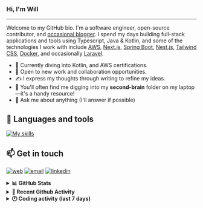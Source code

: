 ### Hi, I'm Will

---

Welcome to my GitHub bio. I'm a software engineer, open-source contributor, and [occasional blogger][blog]. I spend my days building full-stack applications and tools using Typescript, Java & Kotlin, and some of the technologies I work with include [AWS](https://aws.amazon.com/fr/), [Next.js](https://nextjs.org/), [Spring Boot](https://spring.io/projects/spring-boot), [Nest.js](https://nestjs.com/), [Tailwind CSS](https://github.com/tailwindlabs/tailwindcss), [Docker](https://www.docker.com/), and occasionally [Laravel](https://laravel.com/).

- 🔭 Currently diving into Kotlin, and AWS certifications.
- 👯 Open to new work and collaboration opportunities.
- ✍️ I express my thoughts through writing to refine my ideas.
- 🧠 You'll often find me digging into my **second-brain** folder on my laptop—it's a handy resource!
- 💬 Ask me about anything (I'll answer if possible)

## 🎨 Languages and tools

[![My skills](https://skillicons.dev/icons?i=typescript,js,nodejs,nest,java,kotlin,spring,python,fastapi,django,aws,docker,vscode,idea,tailwind&perline=15)](https://wilfriedago.dev/about#skills)

## 📫 Get in touch
[![web](https://img.shields.io/badge/WEBSITE-12100E?logo=google-earth&color=282A36)][website]
[![email](https://img.shields.io/badge/MAIL-12100E?logo=mailgun&color=282A36)][mail]
[![linkedin](https://img.shields.io/badge/LINKEDIN-12100E?logo=linkedin&color=282A36)][linkedin]


<details>
  <summary><b>📊 GitHub Stats</b></summary>
	<br/>
	<p align="left">
		<img width="49.5%" src="https://github-readme-stats.vercel.app/api?username=wilfriedago&show_icons=true&count_private=true&title_color=10b981&icon_color=10b981&theme=react&hide_border=true" />
		<img width="49.5%" src="https://streak-stats.demolab.com/?user=wilfriedago&hide_border=true&theme=react&ring=10b981&fire=fff&currStreakNum=fff&sideLabels=10b981&currStreakLabel=10b981&sideNums=fff" />
	</p>
</details>

<details>
  <summary><b>📅 Recent Github Activity</b></summary>
	<br>

<!--RECENT_ACTIVITY:last_update-->
Last Updated: Thursday, October 16th, 2025, 4:18:48 AM
<!--RECENT_ACTIVITY:last_update_end-->

<!--RECENT_ACTIVITY:start-->
1. ⭐ Starred [openMF/kmp-project-template](https://github.com/openMF/kmp-project-template)<br>
2. ⭐ Starred [skydoves/Pokedex](https://github.com/skydoves/Pokedex)<br>
3. 🔱 Forked [wilfriedago/confetti](https://github.com/wilfriedago/confetti) from [wilfriedago/confetti](https://github.com/wilfriedago/confetti)<br>
4. ⭐ Starred [joreilly/Confetti](https://github.com/joreilly/Confetti)<br>
5. 🔱 Forked [wilfriedago/fineract-apps](https://github.com/wilfriedago/fineract-apps) from [wilfriedago/fineract-apps](https://github.com/wilfriedago/fineract-apps)<br>
<!--RECENT_ACTIVITY:end-->
</details>

<details>
  <summary><b>🕐 Coding activity (last 7 days)</b></summary>
	<br>

<!--START_SECTION:waka-->

```python
Total Time: 32 hrs 32 mins

HTML                       9 hrs 57 mins   ███████▒░░░░░░░░░░░░░░░░░   29.76 %
SCSS                       4 hrs 45 mins   ███▓░░░░░░░░░░░░░░░░░░░░░   14.21 %
Java                       4 hrs 11 mins   ███░░░░░░░░░░░░░░░░░░░░░░   12.52 %
TypeScript                 1 hr 48 mins    █▒░░░░░░░░░░░░░░░░░░░░░░░   05.41 %
Python                     1 hr 35 mins    █▒░░░░░░░░░░░░░░░░░░░░░░░   04.75 %
JavaScript                 1 hr 33 mins    █░░░░░░░░░░░░░░░░░░░░░░░░   04.65 %
Other                      55 mins         ▓░░░░░░░░░░░░░░░░░░░░░░░░   02.77 %
```

<!--END_SECTION:waka-->
</details>

[website]: https://wilfriedago.me
[linkedin]: https://linkedin.com/in/wilfriedago
[blog]: https://wilfriedago.me/blog
[mail]: mailto:hello@wilfriedago.me
